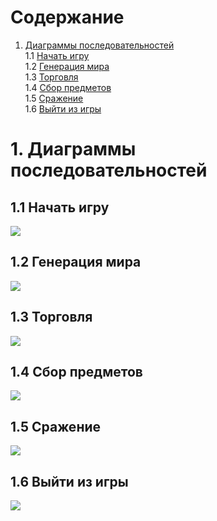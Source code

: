 # Содержание 
1. [Диаграммы последовательностей](#1-Диаграммы-последовательностей)  
1.1 [Начать игру](#11-Начать-игру)  
1.2 [Генерация мира](#12-Генерация-мира)  
1.3 [Торговля](#13-Торговля)  
1.4 [Сбор предметов](#14-Сбор-предметов)  
1.5 [Сражение](#15Сражение)  
1.6 [Выйти из игры](#16-Выйти-из-игры)  

# 1. Диаграммы последовательностей  
## 1.1 Начать игру  
![](https://github.com/KabarykhaVictor750504/SPoH/blob/master/Diagrams/Sequence/SequencePlay.jpg)
## 1.2 Генерация мира
![](https://github.com/KabarykhaVictor750504/SPoH/blob/master/Diagrams/Sequence/SequenceGeneration.jpg)
## 1.3 Торговля
![](https://github.com/KabarykhaVictor750504/SPoH/blob/master/Diagrams/Sequence/SequenceTrade.jpg)
## 1.4 Сбор предметов
![](https://github.com/KabarykhaVictor750504/SPoH/blob/master/Diagrams/Sequence/SequenceGathering.jpg)
## 1.5 Сражение 
![](https://github.com/KabarykhaVictor750504/SPoH/blob/master/Diagrams/Sequence/SequenceBattle.jpg)
## 1.6 Выйти из игры 
![](https://github.com/KabarykhaVictor750504/SPoH/blob/master/Diagrams/Sequence/Sequence%20Exit.jpg)
